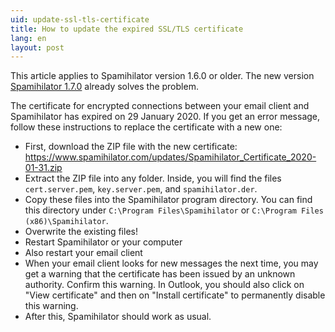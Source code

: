 ```yaml
---
uid: update-ssl-tls-certificate
title: How to update the expired SSL/TLS certificate
lang: en
layout: post
---
```


<div class="alert-box alert">
  This article applies to Spamihilator version 1.6.0 or older. The new
  version <a href="{{ site.url }}/de/download">Spamihilator 1.7.0</a> already
  solves the problem.
</div>

The certificate for encrypted connections between your email client and
Spamihilator has expired on 29 January 2020. If you get an error message,
follow these instructions to replace the certificate with a new one:

* First, download the ZIP file with the new certificate:<br>
  <https://www.spamihilator.com/updates/Spamihilator_Certificate_2020-01-31.zip>
* Extract the ZIP file into any folder. Inside, you will find the files
  `cert.server.pem`, `key.server.pem`, and `spamihilator.der`.
* Copy these files into the Spamihilator program directory. You can find this
  directory under `C:\Program Files\Spamihilator` or
  `C:\Program Files (x86)\Spamihilator`.
* Overwrite the existing files!
* Restart Spamihilator or your computer
* Also restart your email client
* When your email client looks for new messages the next time, you may get a
  warning that the certificate has been issued by an unknown authority. Confirm
  this warning. In Outlook, you should also click on "View certificate" and
  then on "Install certificate" to permanently disable this warning.
* After this, Spamihilator should work as usual.
